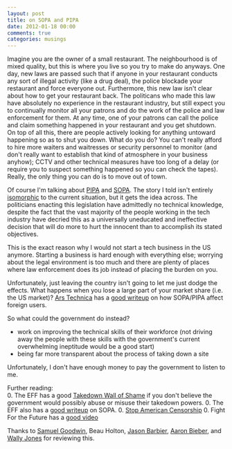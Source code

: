 ```yaml
---
layout: post
title: on SOPA and PIPA
date: 2012-01-18 00:00
comments: true
categories: musings
---
```


Imagine you are the owner of a small restaurant. The neighbourhood is of mixed 
quality, but this is where you live so you try to make do anyways. One day, 
new laws are passed such that if anyone in your restaurant conducts any sort of 
illegal activity (like a drug deal), the police blockade your restaurant and force 
everyone out. Furthermore, this new law isn't clear about how to get your 
restaurant back. The politicans who made this law have absolutely no experience 
in the restaurant industry, but still expect you to continually monitor all your 
patrons and do the work of the police and law enforcement for them. At any time, 
one of your patrons can call the police and claim something happened in your 
restaurant and you get shutdown. On top of all this, there are people actively 
looking for anything untoward happening so as to shut you down. What do you 
do? You can't really afford to hire more waiters and waitresses or security 
personnel to monitor (and don't really want to establish that kind of atmosphere 
in your business anyhow); CCTV and other technical measures have too long of a 
delay (or require you to suspect something happened so you can check the tapes). 
Really, the only thing you can do is to move out of town.

Of course I'm talking about [PIPA](http://www.govtrack.us/congress/bill.xpd?bill=s112-968) 
and [SOPA](http://www.govtrack.us/congress/bill.xpd?bill=h112-3261). The story I 
told isn't entirely [isomorphic](http://en.wikipedia.org/wiki/G%C3%B6del%2C_Escher%2C_Bach)
to the current situation, but it gets the idea across. The 
politicians enacting this legislation have admittedly no technical knowledge, despite the 
fact that the vast majority of the people working in the tech industry have decried this 
as a universally uneducated and ineffective decision that will do more to hurt the innocent 
than to accomplish its stated objectives.

This is the exact reason why I would not start a tech business in the US anymore. 
Starting a business is hard enough with everything else; worrying about the legal 
environment is too much and there are plenty of places where law enforcement does 
its job instead of placing the burden on you.

Unfortunately, just leaving the country isn't going to let me just dodge the 
effects. What happens when you lose a large part of your market share (i.e. the
US market)? [Ars Technica](http://www.arstechnica.com) has a 
[good writeup](http://arstechnica.com/tech-policy/news/2012/01/what-does-sopa-mean-for-us-foreigners.ars)
on how SOPA/PIPA affect foreign users.

So what could the government do instead?
* work on improving the technical skills of their workforce (not driving away the people with these skills with the government's current overwhelming ineptitude would be a good start)
* being far more transparent about the process of taking down a site

Unfortunately, I don't have enough money to pay the government to listen to me.

Further reading:<br>
0. The EFF has a good [Takedown Wall of Shame](https://www.eff.org/takedowns) 
if you don't believe the government would possibly abuse or misuse their takedown
powers.
0. The EFF also has a [good writeup](https://www.eff.org/deeplinks/2012/01/how-pipa-and-sopa-violate-white-house-principles-supporting-free-speech) on SOPA.
0. [Stop American Censorship](http://americancensorship.org/)
0. Fight For the Future has a [good video](http://fightforthefuture.org/pipa)

Thanks to [Samuel Goodwin](http://samuelgoodwin.tumblr.com), Beau Holton,
[Jason Barbier](https://twitter.com/#!/Slaughterhut), 
[Aaron Bieber](http://twitter.com/qb1t),
and [Wally Jones](http://twitter.com/imwally) for reviewing this.
